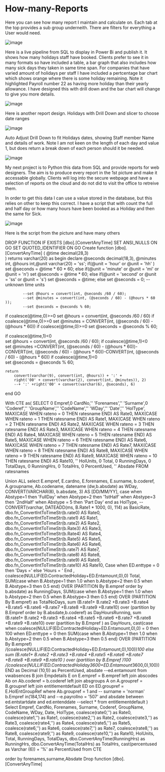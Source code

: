 # How-many-Reports

Here you can see how many report I maintain and calculate on. Each tab at the top provides a sub group underneith. There are filters for everything a User would need.

![image](https://github.com/user-attachments/assets/3a2fa465-0683-4f17-b30a-17feb0fe9271)


Here is a live pipeline from SQL to display in Power Bi and publish it. It shows how many holidays staff have booked. Clients prefer to see it in many formats so have included a table, a bar graph that also includes how many sick days they taken in same time span. 
For companies that have varied amount of holidays per staff I have included a pertcentage bar chart which shows orange where there is some holiday remaining. Note it highlighted Payroll number 22 as having more holiday 
than their yearly allowance. I have designed this with drill down and the bar chart will change to give you more details.

![image](https://github.com/user-attachments/assets/e0607c91-ab08-4b87-b983-fdb482ea50a8)


Here is another report design.
Holidays with Drill Down and slicer to choose date ranges

 ![image](https://github.com/user-attachments/assets/a7a227d9-dca4-4077-bbde-a32ec904e3ba)


Auto Adjust Drill Down to fit Holidays dates, showing Staff member Name and details of work. Note I am not keen on the length of each day and value 1, but does return a break down of each person should it be needed. 

![image](https://github.com/user-attachments/assets/b77e8fa8-379e-414a-a47a-3f626b92e3ab)


My next project is to Python this data from SQL and provide reports for web designers. The aim is to produce every report in the 1st picture and make it accessable globally.
Clients will log into the secure webpage and have a selection of reports on the cloud and do not did to visit the office to retreive them.


In order to get this data I can use a value stored in the database, but this relies on other to keep this correct. I have a script that with count the full and half day or how many hours have been booked as a Holiday and then the same for Sick.


![image](https://github.com/user-attachments/assets/c23889a3-faf5-4298-bcfd-4410c773e33e)


Here is the script from the picture and have many others


DROP FUNCTION IF EXISTS [dbo].[ConvertAnyTime]
SET ANSI_NULLS ON
GO
SET QUOTED_IDENTIFIER ON
GO
Create function [dbo].[ConvertAnyTime]
(
    @time decimal(28,3)  
)
returns varchar(20)
as
begin
    declare @seconds decimal(18,3), @minutes int, @hours int,@unit varchar(20) = 'ss';
			if(@unit = 'hour' or @unit = 'hh' )
				set @seconds = @time * 60 * 60;
			else if(@unit = 'minute' or @unit = 'mi' or @unit = 'n')
				set @seconds = @time * 60;
			else if(@unit = 'second' or @unit = 'ss' or @unit = 's')
				set @seconds = @time;
			else set @seconds = 0; -- unknown time units

			--set @hours = convert(int, @seconds /60 / 60);
			--set @minutes = convert(int, (@seconds / 60) - (@hours * 60 ));
			--set @seconds = @seconds % 60;
	
if coalesce(@time,0)>=0
			set @hours = convert(int, @seconds /60 / 60)
if coalesce(@time,0)>=0
			set @minutes = CONVERT(int, (@seconds / 60) - (@hours * 60))
if coalesce(@time,0)>=0
			set @seconds = @seconds % 60;

if coalesce(@time,1)<0	
			set @hours = convert(int, @seconds /60 / 60);
if coalesce(@time,1)<0	
			set @minutes =CONVERT(int, (@seconds / 60) - (@hours * 60))-CONVERT(int, (@seconds / 60) - (@hours * 60))-CONVERT(int, (@seconds / 60) - (@hours * 60))
if coalesce(@time,1)<0	
			set @seconds = @seconds % 60;
	

    return 
        convert(varchar(9), convert(int, @hours)) + ':' +
        right('00' + convert(varchar(2), convert(int, @minutes)), 2) 
		--+ ':' +right('00' + convert(varchar(6), @seconds), 6)	
end
GO

With CTE as(
SELECT 0 Empref,0 CardNo,'' 'Forenames','' 'Surname',0 'Coderef','' 'GroupName','' 'CodeName','' 'WDay','' 'Date','' 'HolType',
    MAX(CASE WHEN rateno = 0 THEN ratesname END) AS Rate0,
    MAX(CASE WHEN rateno = 1 THEN ratesname END) AS Rate1,
    MAX(CASE WHEN rateno = 2 THEN ratesname END) AS Rate2,
    MAX(CASE WHEN rateno = 3 THEN ratesname END) AS Rate3,
    MAX(CASE WHEN rateno = 4 THEN ratesname END) AS Rate4,
    MAX(CASE WHEN rateno = 5 THEN ratesname END) AS Rate5,
    MAX(CASE WHEN rateno = 6 THEN ratesname END) AS Rate6,
    MAX(CASE WHEN rateno = 7 THEN ratesname END) AS Rate7,
	MAX(CASE WHEN rateno = 8 THEN ratesname END) AS Rate8,
    MAX(CASE WHEN rateno = 9 THEN ratesname END) AS Rate9,
    MAX(CASE WHEN rateno = 10 THEN ratesname END) AS Rate10,
	'' HolUnits,
	0 Total,
	0 RunningDays,
	0 TotalDays,
	0 RunningHrs,
	0 TotalHrs,
	0 PercentUsed,
	'' Absdate
FROM ratesnames

Union ALL
 select E.empref,
		E.cardno,
		E.forenames,
		E.surname,
		b.coderef,
		A.groupname,
		Ab.codename,
		datename (dw,b.absdate) as WDay,
		CONVERT(VARCHAR(8), b.absdate, 3) AS [DD/MM/YY],
		case when Abstype=1 then 'FullDay' when Abstype=2 then '1stHalf' when Abstype=3 then '2ndHalf' when Abstype = 5 then 'Part Day' end as HolType,
		--CONVERT(varchar, DATEADD(ms, B.Rate1 * 1000, 0), 114) as BasicRate,
		dbo.fn_ConvertIntToTimeStr(b.rate0) AS Rate0,
		dbo.fn_ConvertIntToTimeStr(b.rate1) AS Rate1,
		dbo.fn_ConvertIntToTimeStr(b.rate2) AS Rate2,
		dbo.fn_ConvertIntToTimeStr(b.Rate3) AS Rate3,
		dbo.fn_ConvertIntToTimeStr(b.Rate4) AS Rate4,
		dbo.fn_ConvertIntToTimeStr(b.Rate5) AS Rate5,
		dbo.fn_ConvertIntToTimeStr(b.Rate6) AS Rate6,
		dbo.fn_ConvertIntToTimeStr(b.rate7) AS Rate7,
		dbo.fn_ConvertIntToTimeStr(b.rate8) AS Rate8,
		dbo.fn_ConvertIntToTimeStr(b.rate9) AS Rate9,
		dbo.fn_ConvertIntToTimeStr(b.rate10) AS Rate10,
		Case when ED.enttype = 0 then 'Days =' else 'Hours = ' End ,
		coalesce(NULLIF(ED.ContractedHoliday+ED.Entamount,0),0) Total,
		SUM(case when B.Abstype=1 then 1.0 when b.Abstype=2 then 0.5 when B.Abstype=3 then 0.5 end) OVER (PARTITION By B.empref order by b.absdate) as RunningDays,
		SUM(case when B.Abstype=1 then 1.0 when b.Abstype=2 then 0.5 when B.Abstype=3 then 0.5 end) OVER (PARTITION By B.empref) as TotalNoDays,
		sum (B.rate1+ B.rate2 +B.rate3 +B.rate4 +B.rate5 +B.rate6 +B.rate7 +B.rate8 +B.rate9 +B.rate10) over (partition by B.Empref order by B.absdate,b.coderef) as DayHoursRunning,
		sum (B.rate1+ B.rate2 +B.rate3 +B.rate4 +B.rate5 +B.rate6 +B.rate7 +B.rate8 +B.rate9 +B.rate10) over (partition by B.Empref ) as DayHours,
		cast(case 
				when coalesce(NULLIF(ED.ContractedHoliday+ED.Entamount,0),0) = 0 then 100
				when ED.enttype = 0 then SUM(case when B.Abstype=1 then 1.0 when b.Abstype=2 then 0.5 when B.Abstype=3 then 0.5 end) OVER (PARTITION By B.empref) /(coalesce(NULLIF(ED.ContractedHoliday+ED.Entamount,0),100))*100
				else sum (B.rate1+ B.rate2 +B.rate3 +B.rate4 +B.rate5 +B.rate6 +B.rate7 +B.rate8 +B.rate9 +B.rate10
		) over (partition by B.Empref )*100 /(coalesce(NULLIF(ED.ContractedHoliday*3600+ED.Entamount*3600,0),100)) END as Decimal (10,1)) as PercentUsed,
		absdate
		--ed.entamount
		from vwabsences B
		join Empdetails E on E.empref = B.empref
		left join abscodes Ab on Ab.coderef = b.coderef
		left join absgroups A on A.groupref = B.groupref
		left join entitlementdefault ED on ED.groupref = E.HolEntGroupRef
		where
		Ab.groupref = 1 and
		-- surname = 'norman' 
		b.Empref in(184,174) and 
		--e.payrollno = '507' and
		absdate between ed.entstartdate and ed.entenddate
	--select * from entitlementdefault
)	
Select 
Empref,
CardNo,
Forenames,
Surname,
Coderef,
GroupName,
CodeName,
WDay,
Date,
HolType,
coalesce(rate0,'') as Rate0,
coalesce(rate1,'') as Rate1,
coalesce(rate2,'') as Rate2,
coalesce(rate3,'') as Rate3,
coalesce(rate4,'') as Rate4,
coalesce(rate5,'') as Rate5,
coalesce(rate6,'') as Rate6,
coalesce(rate7,'') as Rate7,
coalesce(rate8,'') as Rate8,
coalesce(rate9,'') as Rate9,
coalesce(rate10,'') as Rate10,
HolUnits,
Total,
RunningDays,
TotalDays,
dbo.ConvertAnyTime(RunningHrs) as RunningHrs,
dbo.ConvertAnyTime(TotalHrs) as TotalHrs,
cast(percentused as Varchar (6)) + '%' as PercentUsed
from CTE

order by forenames,surname,Absdate
Drop function [dbo].[ConvertAnyTime]
